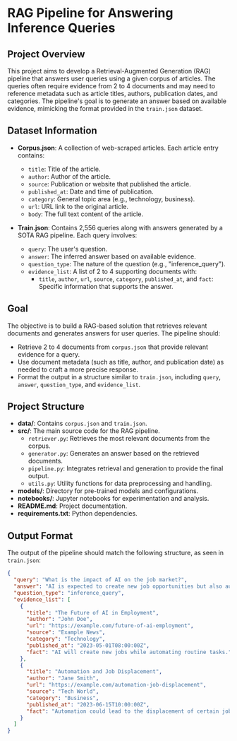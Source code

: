 # RAG Pipeline for Answering Inference Queries

## Project Overview

This project aims to develop a Retrieval-Augmented Generation (RAG) pipeline that answers user queries using a given corpus of articles. The queries often require evidence from 2 to 4 documents and may need to reference metadata such as article titles, authors, publication dates, and categories. The pipeline's goal is to generate an answer based on available evidence, mimicking the format provided in the `train.json` dataset.

## Dataset Information

- **Corpus.json**: A collection of web-scraped articles. Each article entry contains:
  - `title`: Title of the article.
  - `author`: Author of the article.
  - `source`: Publication or website that published the article.
  - `published_at`: Date and time of publication.
  - `category`: General topic area (e.g., technology, business).
  - `url`: URL link to the original article.
  - `body`: The full text content of the article.

- **Train.json**: Contains 2,556 queries along with answers generated by a SOTA RAG pipeline. Each query involves:
  - `query`: The user's question.
  - `answer`: The inferred answer based on available evidence.
  - `question_type`: The nature of the question (e.g., "inference_query").
  - `evidence_list`: A list of 2 to 4 supporting documents with:
    - `title`, `author`, `url`, `source`, `category`, `published_at`, and `fact`: Specific information that supports the answer.

## Goal

The objective is to build a RAG-based solution that retrieves relevant documents and generates answers for user queries. The pipeline should:
- Retrieve 2 to 4 documents from `corpus.json` that provide relevant evidence for a query.
- Use document metadata (such as title, author, and publication date) as needed to craft a more precise response.
- Format the output in a structure similar to `train.json`, including `query`, `answer`, `question_type`, and `evidence_list`.

## Project Structure

- **data/**: Contains `corpus.json` and `train.json`.
- **src/**: The main source code for the RAG pipeline.
  - `retriever.py`: Retrieves the most relevant documents from the corpus.
  - `generator.py`: Generates an answer based on the retrieved documents.
  - `pipeline.py`: Integrates retrieval and generation to provide the final output.
  - `utils.py`: Utility functions for data preprocessing and handling.
- **models/**: Directory for pre-trained models and configurations.
- **notebooks/**: Jupyter notebooks for experimentation and analysis.
- **README.md**: Project documentation.
- **requirements.txt**: Python dependencies.

## Output Format

The output of the pipeline should match the following structure, as seen in `train.json`:

```json
{
  "query": "What is the impact of AI on the job market?",
  "answer": "AI is expected to create new job opportunities but also automate various roles, leading to a shift in skill requirements.",
  "question_type": "inference_query",
  "evidence_list": [
    {
      "title": "The Future of AI in Employment",
      "author": "John Doe",
      "url": "https://example.com/future-of-ai-employment",
      "source": "Example News",
      "category": "Technology",
      "published_at": "2023-05-01T08:00:00Z",
      "fact": "AI will create new jobs while automating routine tasks."
    },
    {
      "title": "Automation and Job Displacement",
      "author": "Jane Smith",
      "url": "https://example.com/automation-job-displacement",
      "source": "Tech World",
      "category": "Business",
      "published_at": "2023-06-15T10:00:00Z",
      "fact": "Automation could lead to the displacement of certain job categories."
    }
  ]
}

